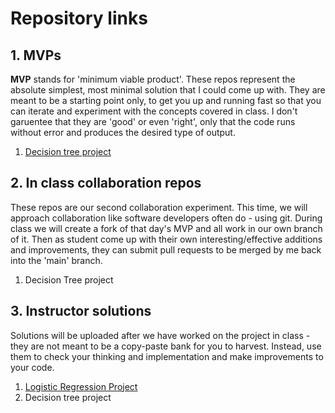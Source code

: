 # Repository links

## 1. MVPs

**MVP** stands for 'minimum viable product'. These repos represent the absolute simplest, most minimal solution that I could come up with. They are meant to be a starting point only, to get you up and running fast so that you can iterate and experiment with the concepts covered in class. I don't garuentee that they are 'good' or even 'right', only that the code runs without error and produces the desired type of output.

1. [Decision tree project](https://github.com/4GeeksAcademy/gperdrizet-decision-tree-project/blob/main/src/mvp.ipynb)

## 2. In class collaboration repos

These repos are our second collaboration experiment. This time, we will approach collaboration like software developers often do - using git. During class we will create a fork of that day's MVP and all work in our own branch of it. Then as student come up with their own interesting/effective additions and improvements, they can submit pull requests to be merged by me back into the 'main' branch.

1. Decision Tree project

## 3. Instructor solutions

Solutions will be uploaded after we have worked on the project in class - they are not meant to be a copy-paste bank for you to harvest. Instead, use them to check your thinking and implementation and make improvements to your code.

1. [Logistic Regression Project](https://github.com/4GeeksAcademy/gperdrizet-logistic-regression-project/blob/main/src/explore.ipynb)
2. Decision tree project
